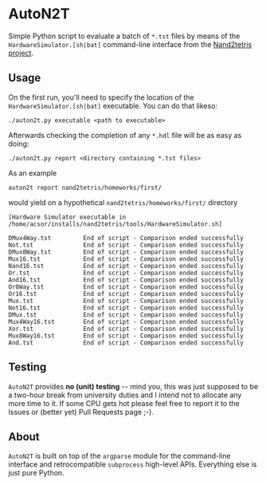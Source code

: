 # AutoN2T
Simple Python script to evaluate a batch of `*.tst` files by means of the
`HardwareSimulator.[sh|bat]` command-line interface from the [Nand2tetris
project](https://www.nand2tetris.org/).

## Usage
On the first run, you'll need to specify the location of the
`HardwareSimulator.[sh|bat]` executable. You can do that likeso:

```
./auton2t.py executable <path to executable>
```

Afterwards checking the completion of any `*.hdl` file will be as easy as doing:

```
./auton2t.py report <directory containing *.tst files>
```

As an example

```
auton2t report nand2tetris/homeworks/first/
```

would yield on a hypothetical `nand2tetris/homeworks/first/` directory

```
[Hardware Simulator executable in /home/acsor/installs/nand2tetris/tools/HardwareSimulator.sh]

DMux4Way.tst         End of script - Comparison ended successfully
Not.tst              End of script - Comparison ended successfully
DMux8Way.tst         End of script - Comparison ended successfully
Mux16.tst            End of script - Comparison ended successfully
Nand16.tst           End of script - Comparison ended successfully
Or.tst               End of script - Comparison ended successfully
And16.tst            End of script - Comparison ended successfully
Or8Way.tst           End of script - Comparison ended successfully
Or16.tst             End of script - Comparison ended successfully
Mux.tst              End of script - Comparison ended successfully
Not16.tst            End of script - Comparison ended successfully
DMux.tst             End of script - Comparison ended successfully
Mux4Way16.tst        End of script - Comparison ended successfully
Xor.tst              End of script - Comparison ended successfully
Mux8Way16.tst        End of script - Comparison ended successfully
And.tst              End of script - Comparison ended successfully
```


## Testing
`AutoN2T` provides **no (unit) testing** -- mind you, this was just supposed to
be a two-hour break from university duties and I intend not to allocate any
more time to it. If some CPU gets hot please feel free to report it to the
Issues or (better yet) Pull Requests page ;-).

## About
`AutoN2T` is built on top of the `argparse` module for the command-line
interface and retrocompatible `subprocess` high-level APIs. Everything else is
just pure Python.
